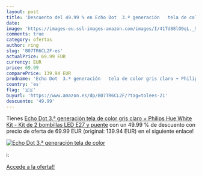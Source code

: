 ```yaml
---
layout: post
title: 'Descuento del 49.99 % en Echo Dot  3.ª generación   tela de color'
date: 
image: 'https://images-eu.ssl-images-amazon.com/images/I/41Td88lO9qL._SL200_.jpg'
comments: true
category: ofertas
author: ring
slug: 'B07TR6CL2F-es'
actualPrice: 69.99 EUR
currency: EUR
price: 69.99
comparePrice: 139.94 EUR
prodname: 'Echo Dot  3.ª generación   tela de color gris claro + Philips Hue White Kit - Kit de 2 bombillas LED E27 y puente'
country: 'es'
flag: '🇪🇸'
buyurl: 'https://www.amazon.es/dp/B07TR6CL2F/?tag=tolees-21'
descuento: '49.99'
---
```


Tienes [Echo Dot  3.ª generación   tela de color gris claro + Philips Hue White Kit - Kit de 2 bombillas LED E27 y puente](https://www.amazon.es/dp/B07TR6CL2F/?tag=tolees-21) con un 49.99 % de descuento con precio de oferta de 69.99 EUR (original: 139.94 EUR) en el siguiente enlace!

[![Echo Dot  3.ª generación   tela de color](https://images-eu.ssl-images-amazon.com/images/I/41Td88lO9qL._SL200_.jpg)](https://www.amazon.es/dp/B07TR6CL2F/?tag=tolees-21)

ℹ️:


[Accede a la oferta!!](https://www.amazon.es/dp/B07TR6CL2F/?tag=tolees-21)

